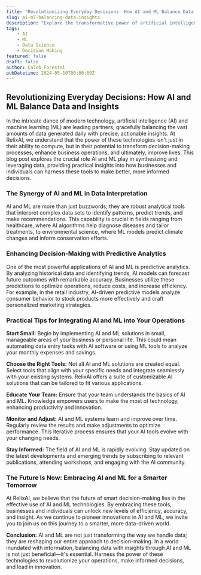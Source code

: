 ```yaml
---
title: "Revolutionizing Everyday Decisions: How AI and ML Balance Data and Insights"
slug: ai-ml-balancing-data-insights
description: "Explore the transformative power of artificial intelligence (AI) and machine learning (ML) in balancing vast data sets with actionable insights, and how these technologies are paving the way for smarter decision-making across industries."
tags: 
    - AI
    - ML
    - Data Science
    - Decision Making
featured: false
draft: false
author: Caleb Forestal
pubDatetime: 2024-05-10T00:00:00Z
---
```


## Revolutionizing Everyday Decisions: How AI and ML Balance Data and Insights

In the intricate dance of modern technology, artificial intelligence (AI) and machine learning (ML) are leading partners, gracefully balancing the vast amounts of data generated daily with precise, actionable insights. At RelixAI, we understand that the power of these technologies isn't just in their ability to compute, but in their potential to transform decision-making processes, enhance business operations, and ultimately, improve lives. This blog post explores the crucial role AI and ML play in synthesizing and leveraging data, providing practical insights into how businesses and individuals can harness these tools to make better, more informed decisions.

### The Synergy of AI and ML in Data Interpretation

AI and ML are more than just buzzwords; they are robust analytical tools that interpret complex data sets to identify patterns, predict trends, and make recommendations. This capability is crucial in fields ranging from healthcare, where AI algorithms help diagnose diseases and tailor treatments, to environmental science, where ML models predict climate changes and inform conservation efforts.

### Enhancing Decision-Making with Predictive Analytics

One of the most powerful applications of AI and ML is predictive analytics. By analyzing historical data and identifying trends, AI models can forecast future outcomes with remarkable accuracy. Businesses utilize these predictions to optimize operations, reduce costs, and increase efficiency. For example, in the retail industry, AI-driven predictive models analyze consumer behavior to stock products more effectively and craft personalized marketing strategies.

### Practical Tips for Integrating AI and ML into Your Operations

**Start Small:** Begin by implementing AI and ML solutions in small, manageable areas of your business or personal life. This could mean automating data entry tasks with AI software or using ML tools to analyze your monthly expenses and savings.

**Choose the Right Tools:** Not all AI and ML solutions are created equal. Select tools that align with your specific needs and integrate seamlessly with your existing systems. RelixAI offers a suite of customizable AI solutions that can be tailored to fit various applications.

**Educate Your Team:** Ensure that your team understands the basics of AI and ML. Knowledge empowers users to make the most of technology, enhancing productivity and innovation.

**Monitor and Adjust:** AI and ML systems learn and improve over time. Regularly review the results and make adjustments to optimize performance. This iterative process ensures that your AI tools evolve with your changing needs.

**Stay Informed:** The field of AI and ML is rapidly evolving. Stay updated on the latest developments and emerging trends by subscribing to relevant publications, attending workshops, and engaging with the AI community.

### The Future Is Now: Embracing AI and ML for a Smarter Tomorrow

At RelixAI, we believe that the future of smart decision-making lies in the effective use of AI and ML technologies. By embracing these tools, businesses and individuals can unlock new levels of efficiency, accuracy, and insight. As we continue to pioneer innovations in AI and ML, we invite you to join us on this journey to a smarter, more data-driven world.

**Conclusion:**
AI and ML are not just transforming the way we handle data; they are reshaping our entire approach to decision-making. In a world inundated with information, balancing data with insights through AI and ML is not just beneficial—it's essential. Harness the power of these technologies to revolutionize your operations, make informed decisions, and lead in innovation.

